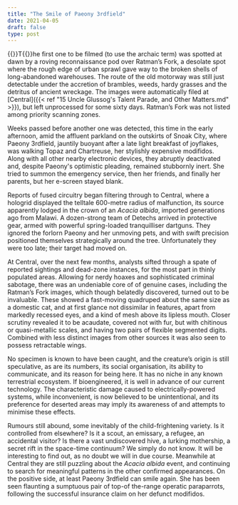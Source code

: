 ```yaml
---
title: "The Smile of Paeony 3rdfield"
date: 2021-04-05
draft: false
type: post
---
```


{{<glyph>}}T{{</glyph>}}he first one to be filmed (to use the archaic term) was spotted at dawn by a roving reconnaissance pod over Ratman’s Fork, a desolate spot where the rough edge of urban sprawl gave way to the broken shells of long-abandoned warehouses. The route of the old motorway was still just detectable under the accretion of brambles, weeds, hardy grasses and the detritus of ancient wreckage. The images were automatically filed at [Central]({{< ref "15 Uncle Glussog's Talent Parade, and Other Matters.md" >}}), but left unprocessed for some sixty days. Ratman’s Fork was not listed among priority scanning zones.

Weeks passed before another one was detected, this time in the early afternoon, amid the affluent parkland on the outskirts of Snoak City, where Paeony 3rdfield, jauntily buoyant after a late light breakfast of joyflakes, was walking Topaz and Chartreuse, her stylishly expensive modifidos. Along with all other nearby electronic devices, they abruptly deactivated and, despite Paeony's optimistic pleading, remained stubbornly inert. She tried to summon the emergency service, then her friends, and finally her parents, but her e-screen stayed blank.

Reports of fused circuitry began filtering through to Central, where a hologrid displayed the telltale 600-metre radius of malfunction, its source apparently lodged in the crown of an *Acacia albida*, imported generations ago from Malawi. A dozen-strong team of Detechs arrived in protective gear, armed with powerful spring-loaded tranquilliser dartguns. They ignored the forlorn Paeony and her unmoving pets, and with swift precision positioned themselves strategically around the tree. Unfortunately they were too late; their target had moved on.

At Central, over the next few months, analysts sifted through a spate of reported sightings and dead-zone instances, for the most part in thinly populated areas. Allowing for nerdy hoaxes and sophisticated criminal sabotage, there was an undeniable core of of genuine cases, including the Ratman’s Fork images, which though belatedly discovered, turned out to be invaluable. These showed a fast-moving quadruped about the same size as a domestic cat, and at first glance not dissimilar in features, apart from markedly recessed eyes, and a kind of mesh above its lipless mouth. Closer scrutiny revealed it to be acaudate, covered not with fur, but with chitinous or quasi-metallic scales, and having two pairs of flexible segmented digits. Combined with less distinct images from other sources it was also seen to possess retractable wings.

No specimen is known to have been caught, and the creature’s origin is still speculative, as are its numbers, its social organisation, its ability to communicate, and its reason for being here. It has no niche in any known terrestrial ecosystem. If bioengineered, it is well in advance of our current technology. The characteristic damage caused to electrically-powered systems, while inconvenient, is now believed to be unintentional, and its preference for deserted areas may imply its awareness of and attempts to minimise these effects.

Rumours still abound, some inevitably of the child-frightening variety. Is it controlled from elsewhere? Is it a scout, an emissary, a refugee, an accidental visitor? Is there a vast undiscovered hive, a lurking mothership, a secret rift in the space-time continuum? We simply do not know. It will be interesting to find out, as no doubt we will in due course. Meanwhile at Central they are still puzzling about the *Acacia albida* event, and continuing to search for meaningful patterns in the other confirmed appearances. On the positive side, at least Paeony 3rdfield can smile again. She has been seen flaunting a sumptuous pair of top-of the-range operatic paraparrots, following the successful insurance claim on her defunct modifidos.